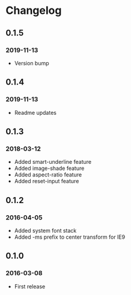 # Changelog

## 0.1.5
### 2019-11-13
* Version bump

## 0.1.4
### 2019-11-13
* Readme updates

## 0.1.3
### 2018-03-12
* Added smart-underline feature
* Added image-shade feature
* Added aspect-ratio feature
* Added reset-input feature

## 0.1.2
### 2016-04-05
* Added system font stack
* Added -ms prefix to center transform for IE9

## 0.1.0
### 2016-03-08
* First release
